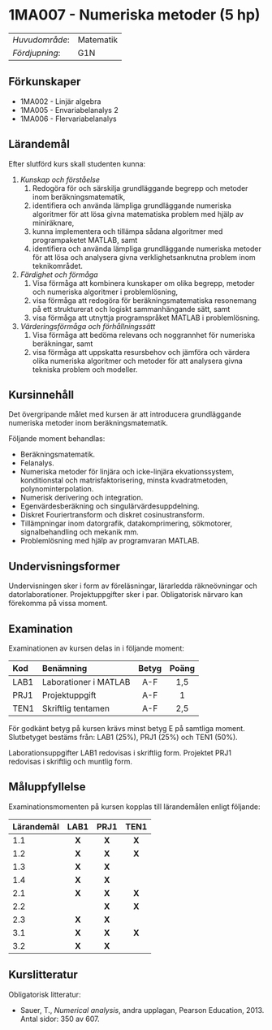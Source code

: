 # 1MA007 - Numeriska metoder (5 hp)

|     |     |
| --- | --- | 
| *Huvudområde*: | Matematik | 
| *Fördjupning*: | G1N | 

## Förkunskaper

- 1MA002 - Linjär algebra 
- 1MA005 - Envariabelanalys 2 
- 1MA006 - Flervariabelanalys

## Lärandemål

Efter slutförd kurs skall studenten kunna:

1. *Kunskap och förståelse*
    1. Redogöra för och särskilja grundläggande begrepp och metoder inom beräkningsmatematik,
    2. identifiera och använda lämpliga grundläggande numeriska algoritmer för att lösa givna matematiska problem med hjälp av miniräknare,
    3. kunna implementera och tillämpa sådana algoritmer med programpaketet MATLAB, samt
    4. identifiera och använda lämpliga grundläggande numeriska metoder för att lösa och analysera givna verklighetsanknutna problem inom teknikområdet.
2. *Färdighet och förmåga*
    1. Visa förmåga att kombinera kunskaper om olika begrepp, metoder och numeriska algoritmer i problemlösning,
    2. visa förmåga att redogöra för beräkningsmatematiska resonemang på ett strukturerat och logiskt sammanhängande sätt, samt
    3. visa förmåga att utnyttja programspråket MATLAB i problemlösning.
3. *Värderingsförmåga och förhållningssätt*
    1. Visa förmåga att bedöma relevans och noggrannhet för numeriska beräkningar, samt 
    2. visa förmåga att uppskatta resursbehov och jämföra och värdera olika numeriska algoritmer och metoder för att analysera givna tekniska problem och modeller.

## Kursinnehåll

Det övergripande målet med kursen är att introducera grundläggande numeriska metoder inom beräkningsmatematik.

Följande moment behandlas:

- Beräkningsmatematik. 
- Felanalys. 
- Numeriska metoder för linjära och icke-linjära ekvationssystem, konditionstal och matrisfaktorisering, minsta kvadratmetoden, polynominterpolation. 
- Numerisk derivering och integration. 
- Egenvärdesberäkning och singulärvärdesuppdelning. 
- Diskret Fouriertransform och diskret cosinustransform.  
- Tillämpningar inom datorgrafik, datakomprimering, sökmotorer, signalbehandling och mekanik mm.
- Problemlösning med hjälp av programvaran MATLAB.

## Undervisningsformer

Undervisningen sker i form av föreläsningar, lärarledda räkneövningar och datorlaborationer. Projektuppgifter sker i par. Obligatorisk närvaro kan förekomma på vissa moment.

## Examination
 
Examinationen av kursen delas in i följande moment:

| Kod  | Benämning                 | Betyg | Poäng |  
| :--- | :------------------------ | :---: | :---: |  
| LAB1 | Laborationer i MATLAB     | A-F   | 1,5   |  
| PRJ1 | Projektuppgift            | A-F   | 1     |  
| TEN1 | Skriftlig tentamen        | A-F   | 2,5   |  

För godkänt betyg på kursen krävs minst betyg E på samtliga moment. Slutbetyget bestäms från: LAB1 (25%), PRJ1 (25%) och TEN1 (50%).

Laborationsuppgifter LAB1 redovisas i skriftlig form. Projektet PRJ1 redovisas i skriftlig och muntlig form. 

## Måluppfyllelse

Examinationsmomenten på kursen kopplas till lärandemålen enligt följande:

| Lärandemål | LAB1 |  PRJ1  | TEN1 |  
| :--------- | :---: | :---: | :---: |
| 1.1        | **X** | **X** | **X** | 
| 1.2        | **X** | **X** | **X** |
| 1.3        | **X** | **X** |       | 
| 1.4        | **X** | **X** |       | 
| 2.1        | **X** | **X** | **X** | 
| 2.2        |       | **X** | **X** |
| 2.3        | **X** | **X** |       |
| 3.1        | **X** | **X** | **X** |
| 3.2        | **X** | **X** |       |


## Kurslitteratur

Obligatorisk litteratur: 

- Sauer, T.,  *Numerical analysis*, andra upplagan, Pearson Education, 2013. Antal sidor: 350 av 607.






